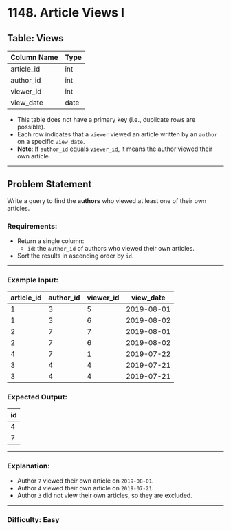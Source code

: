# 1148. Article Views I

## Table: Views

| Column Name   | Type    |
|---------------|---------|
| article_id    | int     |
| author_id     | int     |
| viewer_id     | int     |
| view_date     | date    |

- This table does not have a primary key (i.e., duplicate rows are possible).
- Each row indicates that a `viewer` viewed an article written by an `author` on a specific `view_date`.
- **Note**: If `author_id` equals `viewer_id`, it means the author viewed their own article.

---

## Problem Statement

Write a query to find the **authors** who viewed at least one of their own articles.

### Requirements:
- Return a single column:
  - `id`: the `author_id` of authors who viewed their own articles.
- Sort the results in ascending order by `id`.

---

### Example Input:
| article_id | author_id | viewer_id | view_date  |
|------------|-----------|-----------|------------|
| 1          | 3         | 5         | 2019-08-01 |
| 1          | 3         | 6         | 2019-08-02 |
| 2          | 7         | 7         | 2019-08-01 |
| 2          | 7         | 6         | 2019-08-02 |
| 4          | 7         | 1         | 2019-07-22 |
| 3          | 4         | 4         | 2019-07-21 |
| 3          | 4         | 4         | 2019-07-21 |

### Expected Output:
| id   |
|------|
| 4    |
| 7    |

---

### Explanation:
- Author `7` viewed their own article on `2019-08-01`.
- Author `4` viewed their own article on `2019-07-21`.
- Author `3` did not view their own articles, so they are excluded.

---

### Difficulty: Easy
